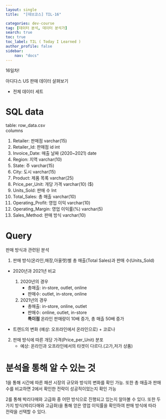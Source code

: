 ```yaml
---
layout: single
title:  "[데브코스] TIL-16"

categories: dev-course
tag: [데이터 분석, 데이터 분석가]
search: true
toc: true
toc_label: TIL ( Today I Learned )
author_profile: false
sidebar:
    nav: "docs"
---
```

16일차!  

아디다스 US 판매 데이터 살펴보기

- 전체 데이터 세트

# SQL data
table: row_data.csv  
columns
1. Retailer: 판매점
varchar(15)
2. Retailer_Id: 판매점 id
int
3. Invoice_Date: 매출 날짜 (2020~2021)
date
4. Region: 지역
varchar(10)
5. State: 주
varchar(15)
6. City: 도시
varchar(15)
7. Product: 제품 목록
varchar(25)
8. Price_per_Unit: 개당 가격
varchar(10) ($)
9. Units_Sold: 판매 수
Int
10. Total_Sales: 총 매출
varchar(10)
11. Operating_Profit: 영업 이익
varchar(10)
12. Operating_Margin: 영업 이익률(%)
varchar(5)
13. Sales_Method: 판매 방식
varchar(10)

# Query
 판매 방식과 관련된 분석

1. 판매 방식(온라인,매장,아울렛)별 총 매출(Total Sales)과 판매 수(Units_Sold)
- 2020년과 2021년 비교
    1. 2020년의 경우 
        - 총매출: in-store, outlet, online 
        - 판매수: outlet, in-store, online 
    2. 2021년의 경우
        - 총매출: in-store, online, outlet 
        - 판매수: online, outlet, in-store  
    **특이점** 온라인 판매량이 10배 증가, 총 매출 50배 증가

- 트렌드의 변화 (예상: 오프라인에서 온라인으로) + 코로나


2. 판매 방식에 따른 개당 가격(Price_per_Unit) 분포
    - 예상: 온라인과 오프라인에서의 타겟이 다르다.(고가,저가 상품)


# 분석을 통해 알 수 있는 것
1을 통해 시간에 따른 패션 시장의 규모와 방식의 변화를 확인 가능.
또한 총 매출과 판매 수를 비교하면 2에서 확인한 전략이 성공적이었는지 확인 가능

2를 통해 박리다매와 고급화 중 어떤 방식으로 진행되고 있는지 알아볼 수 있다.
또한 두가지 방식(박리다매와 고급화)을 통해 얻은 영업 이익률을 확인하여 판매 방식에 따라 전략을 선택할 수 있다.